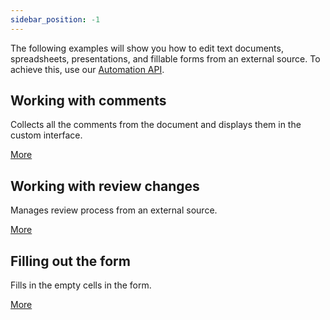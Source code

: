```yaml
---
sidebar_position: -1
---
```


The following examples will show you how to edit text documents, spreadsheets, presentations, and fillable forms from an external source. To achieve this, use our [Automation API](../../usage-api/automation-api.md).

## Working with comments

Collects all the comments from the document and displays them in the custom interface.

[More](Working%20with%20comments.md)

## Working with review changes

Manages review process from an external source.

[More](Working%20with%20review%20changes.md)

## Filling out the form

Fills in the empty cells in the form.

[More](Filling%20out%20the%20form.md)
